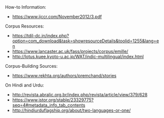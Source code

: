 How-to Information:
- https://www.ijccr.com/November2012/3.pdf

Corpus Resources:
- https://tdil-dc.in/index.php?option=com_download&task=showresourceDetails&toolid=1255&lang=en
- https://www.lancaster.ac.uk/fass/projects/corpus/emille/
- http://lotus.kuee.kyoto-u.ac.jp/WAT/indic-multilingual/index.html

Corpus-Building Sources:
- https://www.rekhta.org/authors/premchand/stories

On Hindi and Urdu:
- http://revista.abralic.org.br/index.php/revista/article/view/379/628
- https://www.jstor.org/stable/23329775?seq=4#metadata_info_tab_contents
- http://hindiurduflagship.org/about/two-languages-or-one/
